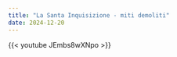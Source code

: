 ```yaml
---
title: "La Santa Inquisizione - miti demoliti"
date: 2024-12-20
---
```


{{< youtube JEmbs8wXNpo >}}
